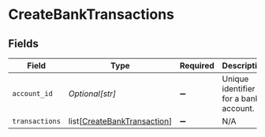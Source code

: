 # CreateBankTransactions


## Fields

| Field                                                                       | Type                                                                        | Required                                                                    | Description                                                                 |
| --------------------------------------------------------------------------- | --------------------------------------------------------------------------- | --------------------------------------------------------------------------- | --------------------------------------------------------------------------- |
| `account_id`                                                                | *Optional[str]*                                                             | :heavy_minus_sign:                                                          | Unique identifier for a bank account.                                       |
| `transactions`                                                              | list[[CreateBankTransaction](../../models/shared/createbanktransaction.md)] | :heavy_minus_sign:                                                          | N/A                                                                         |